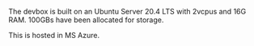 The devbox is built on an Ubuntu Server 20.4 LTS with 2vcpus and 16G RAM.
100GBs have been allocated for storage.

This is hosted in MS Azure.